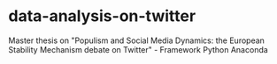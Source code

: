 # data-analysis-on-twitter
Master thesis on "Populism and Social Media Dynamics: the European Stability Mechanism debate on Twitter" - Framework Python Anaconda
